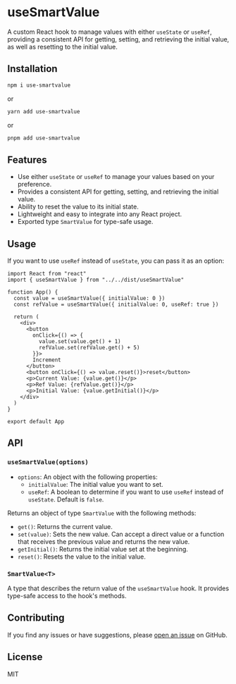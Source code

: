 # useSmartValue

A custom React hook to manage values with either `useState` or `useRef`, providing a consistent API for getting, setting, and retrieving the initial value, as well as resetting to the initial value.

## Installation

```bash
npm i use-smartvalue
```

or

```bash
yarn add use-smartvalue
```

or

```bash
pnpm add use-smartvalue
```

## Features

- Use either `useState` or `useRef` to manage your values based on your preference.
- Provides a consistent API for getting, setting, and retrieving the initial value.
- Ability to reset the value to its initial state.
- Lightweight and easy to integrate into any React project.
- Exported type `SmartValue` for type-safe usage.

## Usage

If you want to use `useRef` instead of `useState`, you can pass it as an option:

```tsx
import React from "react"
import { useSmartValue } from "../../dist/useSmartValue"

function App() {
  const value = useSmartValue({ initialValue: 0 })
  const refValue = useSmartValue({ initialValue: 0, useRef: true })

  return (
    <div>
      <button
        onClick={() => {
          value.set(value.get() + 1)
          refValue.set(refValue.get() + 5)
        }}>
        Increment
      </button>
      <button onClick={() => value.reset()}>reset</button>
      <p>Current Value: {value.get()}</p>
      <p>Ref Value: {refValue.get()}</p>
      <p>Initial Value: {value.getInitial()}</p>
    </div>
  )
}

export default App
```

## API

### `useSmartValue(options)`

- `options`: An object with the following properties:
  - `initialValue`: The initial value you want to set.
  - `useRef`: A boolean to determine if you want to use `useRef` instead of `useState`. Default is `false`.

Returns an object of type `SmartValue` with the following methods:

- `get()`: Returns the current value.
- `set(value)`: Sets the new value. Can accept a direct value or a function that receives the previous value and returns the new value.
- `getInitial()`: Returns the initial value set at the beginning.
- `reset()`: Resets the value to the initial value.

### `SmartValue<T>`

A type that describes the return value of the `useSmartValue` hook. It provides type-safe access to the hook's methods.

## Contributing

If you find any issues or have suggestions, please [open an issue](https://github.com/DevOsamaIslam/use-smartvalue/issues) on GitHub.

## License

MIT
